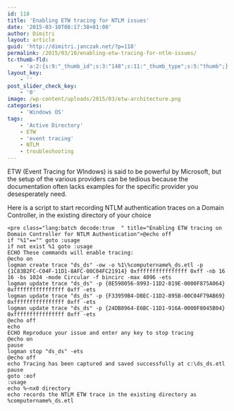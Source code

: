 ```yaml
---
id: 118
title: 'Enabling ETW tracing for NTLM issues'
date: '2015-03-10T08:17:38+01:00'
author: Dimitri
layout: article
guid: 'http://dimitri.janczak.net/?p=118'
permalink: /2015/03/10/enabling-etw-tracing-for-ntlm-issues/
tc-thumb-fld:
    - 'a:2:{s:9:"_thumb_id";s:3:"148";s:11:"_thumb_type";s:5:"thumb";}'
layout_key:
    - ''
post_slider_check_key:
    - '0'
image: /wp-content/uploads/2015/03/etw-architecture.png
categories:
    - 'Windows OS'
tags:
    - 'Active Directory'
    - ETW
    - 'event tracing'
    - NTLM
    - troubleshooting
---
```


ETW (Event Tracing for WIndows) is said to be powerful by Microsoft, but the setup of the various providers can be tedious because the documentation often lacks examples for the specific provider you desesperately need.

Here is a script to start recording NTLM authentication traces on a Domain Controller, in the existing directory of your choice

```
<pre class="lang:batch decode:true  " title="Enabling ETW tracing on Domain Controller for NTLM Authentication">@echo off
if "%1"=="" goto :usage
if not exist %1 goto :usage
ECHO These commands will enable tracing:
@echo on
logman create trace "ds_ds" -ow -o %1\%computername%_ds.etl -p {1C83B2FC-C04F-11D1-8AFC-00C04FC21914} 0xffffffffffffffff 0xff -nb 16 16 -bs 1024 -mode Circular -f bincirc -max 4096 -ets
logman update trace "ds_ds" -p {8E598056-8993-11D2-819E-0000F875A064} 0xffffffffffffffff 0xff -ets
logman update trace "ds_ds" -p {F33959B4-DBEC-11D2-895B-00C04F79AB69} 0xffffffffffffffff 0xff -ets
logman update trace "ds_ds" -p {24DB8964-E6BC-11D1-916A-0000F8045B04} 0xffffffffffffffff 0xff -ets
@echo off
echo
ECHO Reproduce your issue and enter any key to stop tracing
@echo on
pause
logman stop "ds_ds" -ets
@echo off
echo Tracing has been captured and saved successfully at c:\ds_ds.etl
pause
goto :eof
:usage
echo %~nx0 directory
echo records the NTLM ETW trace in the existing directory as %computername%_ds.etl
```